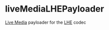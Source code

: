 # liveMediaLHEPayloader
[Live Media](http://www.live555.com) payloader for the [LHE](https://github.com/jjaranda13/LHE) codec
